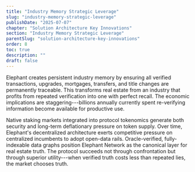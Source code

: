 ```yaml
---
title: "Industry Memory Strategic Leverage"
slug: "industry-memory-strategic-leverage"
publishDate: "2025-07-07"
chapter: "Solution Architecture Key Innovations"
section: "Industry Memory Strategic Leverage"
parentSlug: "solution-architecture-key-innovations"
order: 8
toc: true
description: ""
draft: false
---
```


Elephant creates persistent industry memory by ensuring all verified transactions, upgrades, mortgages, transfers, and
title changes are permanently traceable. This transforms real estate from an industry that profits from repeated
verification into one with perfect recall. The economic implications are staggering---billions annually currently spent
re-verifying information become available for productive use.

Native staking markets integrated into protocol tokenomics generate both security and long-term deflationary pressure on
token supply. Over time, Elephant's decentralized architecture exerts competitive pressure on centralized incumbents to
adopt open-data rails. Oracle-verified, fully-indexable data graphs position Elephant Network as the canonical layer for
real estate truth. The protocol succeeds not through confrontation but through superior utility---when verified truth
costs less than repeated lies, the market chooses truth.
